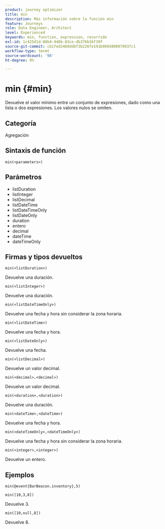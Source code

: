 ```yaml
---
product: journey optimizer
title: min
description: Más información sobre la función min
feature: Journeys
role: Data Engineer, Architect
level: Experienced
keywords: min, function, expression, recorrido
exl-id: 1c425d1d-08b4-446b-83ce-db376b2bf39f
source-git-commit: cb1fed2460ddbf3b226fe191b9695008970937c1
workflow-type: tm+mt
source-wordcount: '98'
ht-degree: 9%

---
```


# min {#min}

Devuelve el valor mínimo entre un conjunto de expresiones, dado como una lista o dos expresiones. Los valores nulos se omiten.

## Categoría

Agregación

## Sintaxis de función

`min(<parameters>)`

## Parámetros

* listDuration
* listInteger
* listDecimal
* listDateTime
* listDateTimeOnly
* listDateOnly
* duration
* entero
* decimal
* dateTime
* dateTimeOnly

## Firmas y tipos devueltos

`min(<listDuration>)`

Devuelve una duración.

`min(<listInteger>)`

Devuelve una duración.

`min(<listDateTimeOnly>)`

Devuelve una fecha y hora sin considerar la zona horaria.

`min(<listDateTime>)`

Devuelve una fecha y hora.

`min(<listDateOnly>)`

Devuelve una fecha.

`min(<listDecimal>)`

Devuelve un valor decimal.

`min(<decimal>,<decimal>)`

Devuelve un valor decimal.

`min(<duration>,<duration>)`

Devuelve una duración.

`min(<dateTime>,<dateTime>)`

Devuelve una fecha y hora.

`min(<dateTimeOnly>,<dateTimeOnly>)`

Devuelve una fecha y hora sin considerar la zona horaria.

`min(<integer>,<integer>)`

Devuelve un entero.

## Ejemplos

`min(@event{BarBeacon.inventory},5)`

`min([10,3,8])`

Devuelve 3.

`min([10,null,8])`

Devuelve 8.
